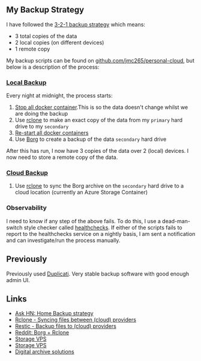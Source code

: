 ## My Backup Strategy
I have followed the [3-2-1 backup strategy](https://www.backblaze.com/blog/the-3-2-1-backup-strategy/) which means:

- 3 total copies of the data
- 2 local copies (on different devices)
- 1 remote copy

My backup scripts can be found on [github.com/jmc265/personal-cloud](https://github.com/jmc265/personal-cloud/tree/main/backup), but below is a description of the process:
### [Local Backup](https://github.com/jmc265/personal-cloud/blob/main/backup/backupLocal.sh)
Every night at midnight, the process starts:

1. [Stop all docker container](https://github.com/jmc265/personal-cloud/blob/main/stop-all.sh).This is so the data doesn't change whilst we are doing the backup
2. Use [rclone](https://rclone.org/) to make an exact copy of the data from my `primary` hard drive to my `secondary`
3. [Re-start all docker containers](https://github.com/jmc265/personal-cloud/blob/main/start-all.sh)
4. Use [Borg](https://borgbackup.readthedocs.io) to create a backup of the data `secondary` hard drive

After this has run, I now have 3 copies of the data over 2 (local) devices. I now need to store a remote copy of the data.
### [Cloud Backup](https://github.com/jmc265/personal-cloud/blob/main/backup/backupCloud.sh)
1. Use [rclone](https://rclone.org/) to sync the Borg archive on the `secondary` hard drive to a cloud location (currently an Azure Storage Container)

### Observability
I need to know if any step of the above fails. To do this, I use a dead-man-switch style checker called [healthchecks](https://github.com/healthchecks/healthchecks). If either of the scripts fails to report to the healthchecks service on a nightly basis, I am sent a notification and can investigate/run the process manually.

## Previously
Previously used [Duplicati](https://www.duplicati.com/). Very stable backup software with good enough admin UI.

## Links
- [Ask HN: Home Backup strategy](https://news.ycombinator.com/item?id=29978099)
- [Rclone - Syncing files between (cloud) providers](https://rclone.org/)
- [Restic - Backup files to (cloud) providers](https://restic.readthedocs.io/en/stable/)
- [Reddit: Borg + Rclone](https://www.reddit.com/r/unRAID/comments/e6l4x6/tutorial_borg_rclone_v2_the_best_method_to/?utm_source=amp&utm_medium=&utm_content=post_body)
- [Storage VPS](https://www.time4vps.com/storage-vps/#annually)
- [Storage VPS](https://buyvm.net/storage-vps/)
- [Digital archive solutions](https://news.ycombinator.com/item?id=31149427 )